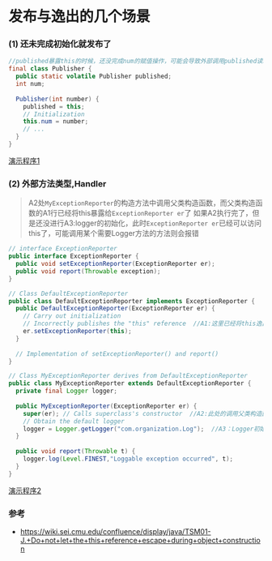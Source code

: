 发布与逸出的几个场景
==

### (1) 还未完成初始化就发布了

```java
//published暴露this的时候，还没完成num的赋值操作，可能会导致外部调用published读取num时的值是未初始化的
final class Publisher {
  public static volatile Publisher published;
  int num;
 
  Publisher(int number) {
    published = this;
    // Initialization
    this.num = number;
    // ...
  }
}
```

[演示程序1](./demo/referenceEscape/demo1)

### (2) 外部方法类型,Handler
> A2处`MyExceptionReporter`的构造方法中调用父类构造函数，而父类构造函数的A1行已经将this暴露给`ExceptionReporter er`了
> 如果A2执行完了，但是还没进行A3:logger的初始化，此时`ExceptionReporter er`已经可以访问this了，可能调用某个需要Logger方法的方法则会报错

```java
// interface ExceptionReporter
public interface ExceptionReporter {
  public void setExceptionReporter(ExceptionReporter er);
  public void report(Throwable exception);
}
```

```java
// Class DefaultExceptionReporter
public class DefaultExceptionReporter implements ExceptionReporter {
  public DefaultExceptionReporter(ExceptionReporter er) {
    // Carry out initialization
    // Incorrectly publishes the "this" reference  //A1:这里已经将this逸出了
    er.setExceptionReporter(this);
  }
 
  // Implementation of setExceptionReporter() and report()
}
```

```java
// Class MyExceptionReporter derives from DefaultExceptionReporter
public class MyExceptionReporter extends DefaultExceptionReporter {
  private final Logger logger;
 
  public MyExceptionReporter(ExceptionReporter er) {
    super(er); // Calls superclass's constructor  //A2:此处的调用父类构造函数会进行发布，而此时子类还没有初始化完成
    // Obtain the default logger
    logger = Logger.getLogger("com.organization.Log");  //A3：Logger初始化
  }
 
  public void report(Throwable t) {
    logger.log(Level.FINEST,"Loggable exception occurred", t);
  }
}
```

[演示程序2](./demo/referenceEscape/demo2)


### 参考
- https://wiki.sei.cmu.edu/confluence/display/java/TSM01-J.+Do+not+let+the+this+reference+escape+during+object+construction
